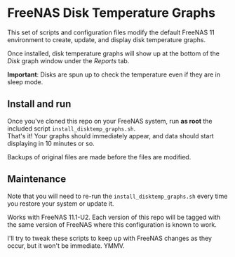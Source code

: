 # FreeNAS Disk Temperature Graphs

This set of scripts and configuration files modify the
default FreeNAS 11 environment to create, update, and 
display disk temperature graphs.

Once installed, disk temperature graphs will show up 
at the bottom of the *Disk* graph window under the 
*Reports* tab.

**Important**:  Disks are spun up to check the
temperature even if they are in sleep mode.

## Install and run

Once you've cloned this repo on your FreeNAS system,
run **as root** the included script `install_disktemp_graphs.sh`.  
That's it!  Your graphs should immediately appear, 
and data should start displaying in 10 minutes or so.

Backups of original files are made before the files are
modified.

## Maintenance

Note that you will need to re-run the `install_disktemp_graphs.sh`
every time you restore your system or update it.

Works with FreeNAS 11.1-U2.  Each version of this repo will be tagged
with the same version of FreeNAS where this configuration is known to 
work.

I'll try to tweak these scripts to keep up with FreeNAS changes as 
they occur, but it won't be immediate.  YMMV.
